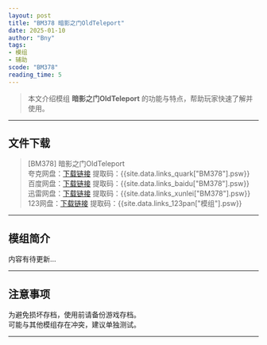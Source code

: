 ```yaml
---
layout: post
title: "BM378 暗影之门OldTeleport"
date: 2025-01-10
author: "Bny"
tags: 
- 模组
- 辅助
scode: "BM378"
reading_time: 5
---
```


> 本文介绍模组 **暗影之门OldTeleport** 的功能与特点，帮助玩家快速了解并使用。

---

## 文件下载

> [BM378] 暗影之门OldTeleport  
夸克网盘：[下载链接]({{site.data.links_quark["BM378"].url}}) 提取码：{{site.data.links_quark["BM378"].psw}}  
百度网盘：[下载链接]({{site.data.links_baidu["BM378"].url}}) 提取码：{{site.data.links_baidu["BM378"].psw}}  
迅雷网盘：[下载链接]({{site.data.links_xunlei["BM378"].url}}) 提取码：{{site.data.links_xunlei["BM378"].psw}}  
123网盘：[下载链接]({{site.data.links_123pan["模组"].url}}) 提取码：{{site.data.links_123pan["模组"].psw}}  

---

## 模组简介

>  
内容有待更新...  

---

## 注意事项

>  
为避免损坏存档，使用前请备份游戏存档。  
可能与其他模组存在冲突，建议单独测试。  

---

